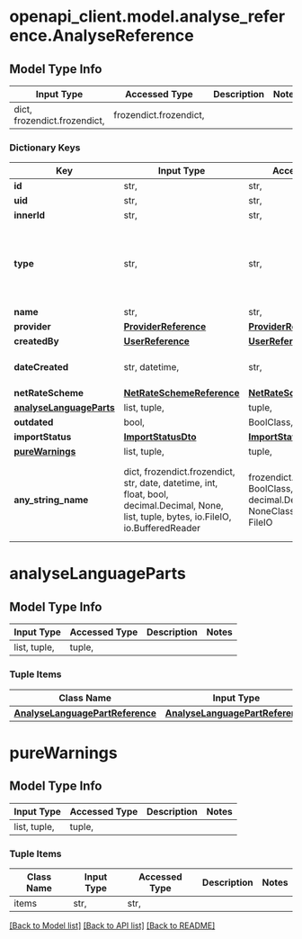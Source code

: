 # openapi_client.model.analyse_reference.AnalyseReference

## Model Type Info
Input Type | Accessed Type | Description | Notes
------------ | ------------- | ------------- | -------------
dict, frozendict.frozendict,  | frozendict.frozendict,  |  | 

### Dictionary Keys
Key | Input Type | Accessed Type | Description | Notes
------------ | ------------- | ------------- | ------------- | -------------
**id** | str,  | str,  |  | [optional] 
**uid** | str,  | str,  |  | [optional] 
**innerId** | str,  | str,  |  | [optional] 
**type** | str,  | str,  |  | [optional] must be one of ["PreAnalyse", "PostAnalyse", "PreAnalyseTarget", "Compare", "PreAnalyseProvider", ] 
**name** | str,  | str,  |  | [optional] 
**provider** | [**ProviderReference**](ProviderReference.md) | [**ProviderReference**](ProviderReference.md) |  | [optional] 
**createdBy** | [**UserReference**](UserReference.md) | [**UserReference**](UserReference.md) |  | [optional] 
**dateCreated** | str, datetime,  | str,  |  | [optional] value must conform to RFC-3339 date-time
**netRateScheme** | [**NetRateSchemeReference**](NetRateSchemeReference.md) | [**NetRateSchemeReference**](NetRateSchemeReference.md) |  | [optional] 
**[analyseLanguageParts](#analyseLanguageParts)** | list, tuple,  | tuple,  |  | [optional] 
**outdated** | bool,  | BoolClass,  |  | [optional] 
**importStatus** | [**ImportStatusDto**](ImportStatusDto.md) | [**ImportStatusDto**](ImportStatusDto.md) |  | [optional] 
**[pureWarnings](#pureWarnings)** | list, tuple,  | tuple,  |  | [optional] 
**any_string_name** | dict, frozendict.frozendict, str, date, datetime, int, float, bool, decimal.Decimal, None, list, tuple, bytes, io.FileIO, io.BufferedReader | frozendict.frozendict, str, BoolClass, decimal.Decimal, NoneClass, tuple, bytes, FileIO | any string name can be used but the value must be the correct type | [optional]

# analyseLanguageParts

## Model Type Info
Input Type | Accessed Type | Description | Notes
------------ | ------------- | ------------- | -------------
list, tuple,  | tuple,  |  | 

### Tuple Items
Class Name | Input Type | Accessed Type | Description | Notes
------------- | ------------- | ------------- | ------------- | -------------
[**AnalyseLanguagePartReference**](AnalyseLanguagePartReference.md) | [**AnalyseLanguagePartReference**](AnalyseLanguagePartReference.md) | [**AnalyseLanguagePartReference**](AnalyseLanguagePartReference.md) |  | 

# pureWarnings

## Model Type Info
Input Type | Accessed Type | Description | Notes
------------ | ------------- | ------------- | -------------
list, tuple,  | tuple,  |  | 

### Tuple Items
Class Name | Input Type | Accessed Type | Description | Notes
------------- | ------------- | ------------- | ------------- | -------------
items | str,  | str,  |  | 

[[Back to Model list]](../../README.md#documentation-for-models) [[Back to API list]](../../README.md#documentation-for-api-endpoints) [[Back to README]](../../README.md)

